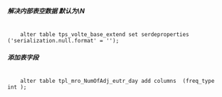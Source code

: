 ##### 解决内部表空数据 默认为\N
```

	alter table tps_volte_base_extend set serdeproperties ('serialization.null.format' = ''); 

```

##### 添加表字段
```

	alter table tpl_mro_NumOfAdj_eutr_day add columns  (freq_type    int );

```